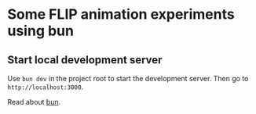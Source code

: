 # Some FLIP animation experiments using bun

## Start local development server

Use `bun dev` in the project root to start the development server. Then go to `http://localhost:3000`.

Read about [bun](https://bun.sh).
